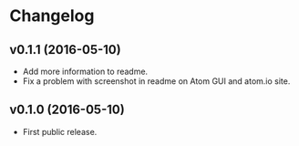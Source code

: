 # Changelog

## v0.1.1 (2016-05-10)

* Add more information to readme.
* Fix a problem with screenshot in readme on Atom GUI and atom.io site.

## v0.1.0 (2016-05-10)

* First public release.
